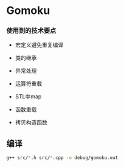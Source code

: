 # Gomoku

### 使用到的技术要点

- 宏定义避免重复编译
- 类的继承
- 异常处理
- 运算符重载
- STL中map

- 函数重载
- 拷贝构造函数

## 编译

```bash
g++ src/*.h src/*.cpp -o debug/gomoku.out
```
